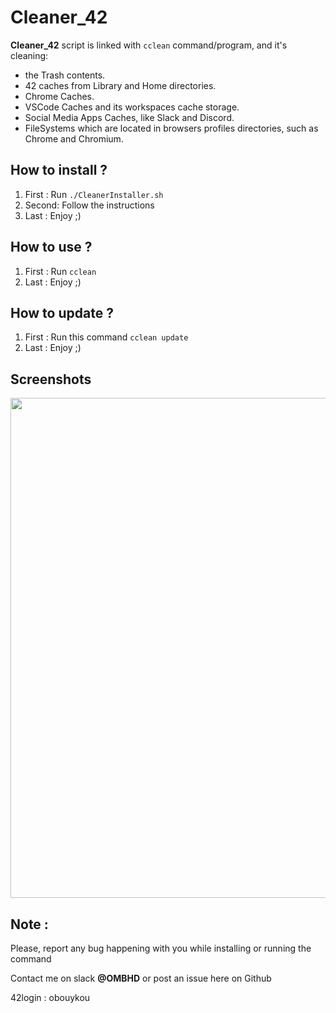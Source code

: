 # Cleaner_42

**Cleaner_42** script is linked with `cclean` command/program, and it's cleaning:
 - the Trash contents.
 - 42 caches from Library and Home directories.
 - Chrome Caches.
 - VSCode Caches and its workspaces cache storage.
 - Social Media Apps Caches, like Slack and Discord.
 - FileSystems which are located in browsers profiles directories, such as Chrome and Chromium.

## How to install ?

1. First : Run `./CleanerInstaller.sh`
2. Second: Follow the instructions
3. Last  : Enjoy ;)

## How to use ?

1. First : Run `cclean`
2. Last  : Enjoy ;)

## How to update ?

1. First : Run this command `cclean update`
2. Last  : Enjoy ;)

## Screenshots

<img src="https://i.imgur.com/ugAa0nP.png.png" width="800" />


## Note : 

Please, report any bug happening with you while installing or running the command

Contact me on slack **@OMBHD** or post an issue here on Github

42login : obouykou
